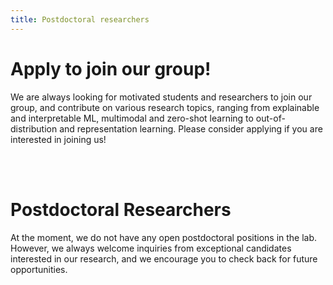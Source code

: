 ```yaml
---
title: Postdoctoral researchers
---
```


# Apply to join our group!

We are always looking for motivated students and researchers  to join our group, and contribute on various research topics, ranging from explainable and interpretable ML, multimodal and zero-shot learning to out-of-distribution and representation learning.
Please consider applying if you are interested in joining us!


<br>

<br>

# Postdoctoral Researchers
At the moment, we do not have any open postdoctoral positions in the lab. However, we always welcome inquiries from exceptional candidates interested in our research, and we encourage you to check back for future opportunities.
